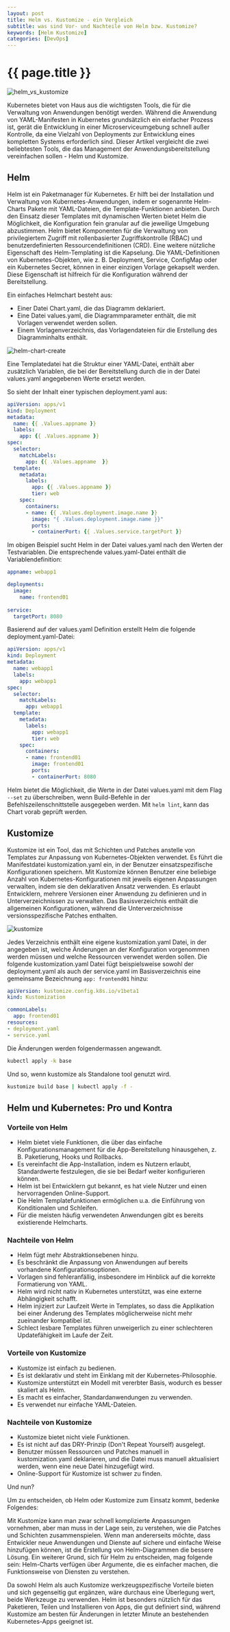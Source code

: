 ```yaml
---
layout: post
title: Helm vs. Kustomize - ein Vergleich
subtitle: was sind Vor- und Nachteile von Helm bzw. Kustomize?
keywords: [Helm Kustomize]
categories: [DevOps]
---
```


# {{ page.title }}

![helm_vs_kustomize](../../img/helm_vs_kustomize2.webp)

Kubernetes bietet von Haus aus die wichtigsten Tools, die für die Verwaltung von Anwendungen benötigt werden. Während die Anwendung von YAML-Manifesten in Kubernetes grundsätzlich ein einfacher Prozess ist, 
gerät die Entwicklung in einer Microserviceumgebung schnell außer Kontrolle, da eine Vielzahl von Deployments zur Entwicklung eines kompletten Systems erforderlich sind.
Dieser Artikel vergleicht die zwei beliebtesten Tools, die das Management der Anwendungsbereitstellung vereinfachen sollen - Helm und Kustomize.


## Helm
Helm ist ein Paketmanager für Kubernetes. Er hilft bei der Installation und Verwaltung von Kubernetes-Anwendungen, indem er sogenannte Helm-Charts Pakete mit YAML-Dateien, die Template-Funktionen anbieten.
Durch den Einsatz dieser Templates mit dynamischen Werten bietet Helm die Möglichkeit, die Konfiguration fein granular auf die jeweilige Umgebung abzustimmen. Helm bietet Komponenten für die Verwaltung 
von privilegiertem Zugriff mit rollenbasierter Zugriffskontrolle (RBAC) und benutzerdefinierten Ressourcendefinitionen (CRD). Eine weitere nützliche Eigenschaft des Helm-Templating ist die Kapselung. Die YAML-Definitionen von Kubernetes-Objekten, 
wie z. B. Deployment, Service, ConfigMap oder ein Kubernetes Secret, können in einer einzigen Vorlage gekapselt werden. Diese Eigenschaft ist hilfreich für die Konfiguration während der Bereitstellung.


Ein einfaches Helmchart besteht aus:

* Einer Datei Chart.yaml, die das Diagramm deklariert. 
* Eine Datei values.yaml, die Diagrammparameter enthält, die mit Vorlagen verwendet werden sollen. 
* Einem Vorlagenverzeichnis, das Vorlagendateien für die Erstellung des Diagramminhalts enthält.

![helm-chart-create](../../img/helm-chart-create.webp)


Eine Templatedatei hat die Struktur einer YAML-Datei, enthält aber zusätzlich Variablen, die bei der Bereitstellung durch die in der Datei values.yaml angegebenen Werte ersetzt werden.

So sieht der Inhalt einer typischen deployment.yaml aus:

```yaml
apiVersion: apps/v1
kind: Deployment
metadata:
  name: {{ .Values.appname }}
  labels:
    app: {{ .Values.appname }}
spec:
  selector:
    matchLabels:
      app: {{ .Values.appname  }}
  template:
    metadata:
      labels:
        app: {{ .Values.appname }}
        tier: web
    spec:
      containers:
      - name: {{ .Values.deployment.image.name }}
        image: "{ .Values.deployment.image.name }}"
        ports:
        - containerPort: {{ .Values.service.targetPort }}
```

Im obigen Beispiel sucht Helm in der Datei values.yaml nach den Werten der Testvariablen. 
Die entsprechende values.yaml-Datei enthält die Variablendefinition:

```yaml
appname: webapp1

deployments:
  image:
    name: frontend01
    
service:
  targetPort: 8080
```

Basierend auf der values.yaml Definition erstellt Helm die folgende deployment.yaml-Datei:

```yaml
apiVersion: apps/v1
kind: Deployment
metadata:
  name: webapp1
  labels:
    app: webapp1
spec:
  selector:
    matchLabels:
      app: webapp1
  template:
    metadata:
      labels:
        app: webapp1
        tier: web
    spec:
      containers:
      - name: frontend01
        image: frontend01     
        ports:
        - containerPort: 8080
```

Helm bietet die Möglichkeit, die Werte in der Datei values.yaml mit dem Flag `--set` zu überschreiben, wenn Build-Befehle in der Befehlszeilenschnittstelle ausgegeben werden.  Mit  `helm lint`, kann das Chart vorab geprüft werden.

## Kustomize
Kustomize ist ein Tool, das mit Schichten und Patches anstelle von Templates zur Anpassung von Kubernetes-Objekten verwendet. Es führt die Manifestdatei kustomization.yaml ein, in der Benutzer einsatzspezifische Konfigurationen speichern.
Mit Kustomize können Benutzer eine beliebige Anzahl von Kubernetes-Konfigurationen mit jeweils eigenen Anpassungen verwalten, indem sie den deklarativen Ansatz verwenden. Es erlaubt Entwicklern, mehrere Versionen einer Anwendung zu definieren 
und in Unterverzeichnissen zu verwalten. Das Basisverzeichnis enthält die allgemeinen Konfigurationen, während die Unterverzeichnisse versionsspezifische Patches enthalten.

![kustomize](../../img/kustomize.webp)

Jedes Verzeichnis enthält eine eigene kustomization.yaml Datei, in der angegeben ist, welche Änderungen an der Konfiguration vorgenommen werden müssen und welche Ressourcen verwendet werden sollen. 
Die folgende kustomization.yaml Datei fügt beispielsweise sowohl der deployment.yaml als auch der service.yaml im Basisverzeichnis eine gemeinsame Bezeichnung `app: frontend01` hinzu:

```yaml
apiVersion: kustomize.config.k8s.io/v1beta1
kind: Kustomization

commonLabels:  
  app: frontend01
resources:
- deployment.yaml
- service.yaml
```

Die Änderungen werden folgendermassen angewandt.

```bash
kubectl apply -k base
```

Und so, wenn kustomize als Standalone tool genutzt wird. 

```bash
kustomize build base | kubectl apply -f -
```

## Helm und Kubernetes: Pro und Kontra

### Vorteile von Helm
* Helm bietet viele Funktionen, die über das einfache Konfigurationsmanagement für die App-Bereitstellung hinausgehen, z. B. Paketierung, Hooks und Rollbacks.
* Es vereinfacht die App-Installation, indem es Nutzern erlaubt, Standardwerte festzulegen, die sie bei Bedarf weiter konfigurieren können.
* Helm ist bei Entwicklern gut bekannt, es hat viele Nutzer und einen hervorragenden Online-Support.
* Die Helm Templatefunktionen ermöglichen u.a. die Einführung von Konditionalen und Schleifen.
* Für die meisten häufig verwendeten Anwendungen gibt es bereits existierende Helmcharts.

### Nachteile von Helm
* Helm fügt mehr Abstraktionsebenen hinzu.
* Es beschränkt die Anpassung von Anwendungen auf bereits vorhandene Konfigurationsoptionen.
* Vorlagen sind fehleranfällig, insbesondere im Hinblick auf die korrekte Formatierung von YAML.
* Helm wird nicht nativ in Kubernetes unterstützt, was eine externe Abhängigkeit schafft.
* Helm injiziert zur Laufzeit Werte in Templates, so dass die Applikation bei einer Änderung des Templates möglicherweise nicht mehr zueinander kompatibel ist.
* Schlect lesbare Templates führen unweigerlich zu einer schlechteren Updatefähigkeit im Laufe der Zeit.


### Vorteile von Kustomize 
* Kustomize ist einfach zu bedienen.
* Es ist deklarativ und steht im Einklang mit der Kubernetes-Philosophie.
* Kustomize unterstützt ein Modell mit vererbter Basis, wodurch es besser skaliert als Helm.
* Es macht es einfacher, Standardanwendungen zu verwenden.
* Es verwendet nur einfache YAML-Dateien.

### Nachteile von Kustomize 
* Kustomize bietet nicht viele Funktionen.
* Es ist nicht auf das DRY-Prinzip (Don't Repeat Yourself) ausgelegt.
* Benutzer müssen Ressourcen und Patches manuell in kustomization.yaml deklarieren, und die Datei muss manuell aktualisiert werden, wenn eine neue Datei hinzugefügt wird.
* Online-Support für Kustomize ist schwer zu finden.


Und nun?

Um zu entscheiden, ob Helm oder Kustomize zum Einsatz kommt, bedenke Folgendes:

Mit Kustomize kann man zwar schnell komplizierte Anpassungen vornehmen, aber man muss in der Lage sein, zu verstehen, wie die Patches und Schichten zusammenspielen.
Wenn man andererseits möchte, dass Entwickler neue Anwendungen und Dienste auf sichere und einfache Weise hinzufügen können, ist die Erstellung von Helm-Diagrammen die bessere Lösung.
Ein weiterer Grund, sich für Helm zu entscheiden, mag folgende sein: Helm-Charts verfügen über Argumente, die es einfacher machen, die Funktionsweise von Diensten zu verstehen.

Da sowohl Helm als auch Kustomize werkzeugspezifische Vorteile bieten und sich gegenseitig gut ergänzen, wäre durchaus eine Überlegung wert, beide Werkzeuge zu verwenden. 
Helm ist besonders nützlich für das Paketieren, Teilen und Installieren von Apps, die gut definiert sind, während Kustomize am besten für Änderungen in letzter Minute an bestehenden Kubernetes-Apps geeignet ist.